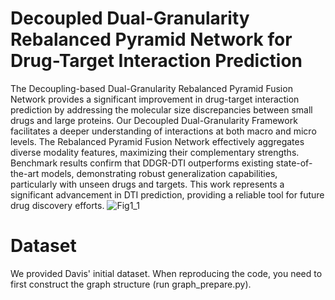 # Decoupled Dual-Granularity Rebalanced Pyramid Network for Drug-Target Interaction Prediction
The Decoupling-based Dual-Granularity Rebalanced Pyramid Fusion Network provides a significant improvement in drug-target interaction prediction by addressing the molecular size discrepancies
between small drugs and large proteins. Our Decoupled Dual-Granularity Framework facilitates a deeper understanding of interactions at both macro and micro levels. The Rebalanced Pyramid Fusion Network effectively aggregates diverse modality features, maximizing their complementary strengths. Benchmark results confirm that DDGR-DTI outperforms existing state-of-the-art models, demonstrating robust generalization capabilities, particularly with unseen drugs and targets. This work represents a significant advancement in DTI prediction, providing a reliable tool for future drug discovery efforts.
![Fig1_1](https://github.com/user-attachments/assets/64e9d66c-2eae-4509-b42d-4c3762c2c886)

# Dataset 
We provided Davis' initial dataset. When reproducing the code, you need to first construct the graph structure (run graph_prepare.py).
